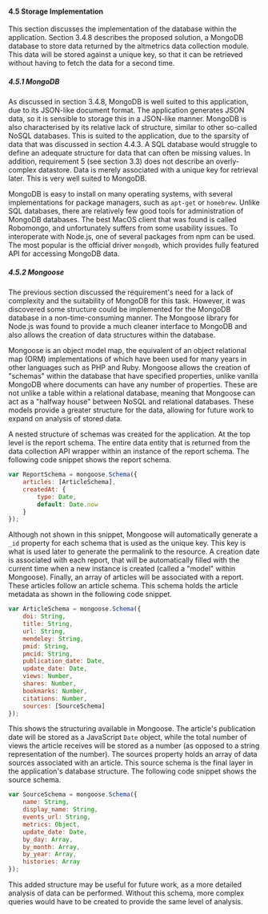 <div class="page-break-avoid">

#### 4.5 Storage Implementation

This section discusses the implementation of the database within the application. Section 3.4.8 describes the proposed solution, a MongoDB database to store data returned by the altmetrics data collection module. This data will be stored against a unique key, so that it can be retrieved without having to fetch the data for a second time.

</div>

<div class="page-break-avoid">

##### 4.5.1 MongoDB

As discussed in section 3.4.8, MongoDB is well suited to this application, due to its JSON-like document format. The application generates JSON data, so it is sensible to storage this in a JSON-like manner. MongoDB is also characterised by its relative lack of structure, similar to other so-called NoSQL databases. This is suited to the application, due to the sparsity of data that was discussed in section 4.4.3. A SQL database would struggle to define an adequate structure for data that can often be missing values. In addition, requirement 5 (see section 3.3) does not describe an overly-complex datastore. Data is merely associated with a unique key for retrieval later. This is very well suited to MongoDB.

</div>

MongoDB is easy to install on many operating systems, with several implementations for package managers, such as `apt-get` or `homebrew`. Unlike SQL databases, there are relatively few good tools for administration of MongoDB databases. The best MacOS client that was found is called Robomongo, and unfortunately suffers from some usability issues. To interoperate with Node.js, one of several packages from npm can be used. The most popular is the official driver `mongodb`, which provides fully featured API for accessing MongoDB data.

<div class="page-break-avoid">

##### 4.5.2 Mongoose

The previous section discussed the requirement's need for a lack of complexity and the suitability of MongoDB for this task. However, it was discovered some structure could be implemented for the MongoDB database in a non-time-consuming manner. The Mongoose library for Node.js was found to provide a much cleaner interface to MongoDB and also allows the creation of data structures within the database.

</div>

Mongoose is an object model map, the equivalent of an object relational map (ORM) implementations of which have been used for many years in other languages such as PHP and Ruby. Mongoose allows the creation of "schemas" within the database that have specified properties, unlike vanilla MongoDB where documents can have any number of properties. These are not unlike a table within a relational database, meaning that Mongoose can act as a "halfway house" between NoSQL and relational databases. These models provide a greater structure for the data, allowing for future work to expand on analysis of stored data.

A nested structure of schemas was created for the application. At the top level is the report schema. The entire data entity that is returned from the data collection API wrapper within an instance of the report schema. The following code snippet shows the report schema.

```js
var ReportSchema = mongoose.Schema({
	articles: [ArticleSchema],
	createdAt: {
		type: Date,
		default: Date.now
	}
});
```

Although not shown in this snippet, Mongoose will automatically generate a `_id` property for each schema that is used as the unique key. This key is what is used later to generate the permalink to the resource. A creation date is associated with each report, that will be automatically filled with the current time when a new instance is created (called a "model" within Mongoose). Finally, an array of articles will be associated with a report. These articles follow an article schema. This schema holds the article metadata as shown in the following code snippet.

```js
var ArticleSchema = mongoose.Schema({
	doi: String,
	title: String,
	url: String,
	mendeley: String,
	pmid: String,
	pmcid: String,
	publication_date: Date,
	update_date: Date,
	views: Number,
	shares: Number,
	bookmarks: Number,
	citations: Number,
	sources: [SourceSchema]
});
```

This shows the structuring available in Mongoose. The article's publication date will be stored as a JavaScript `Date` object, while the total number of views the article receives will be stored as a number (as opposed to a string representation of the number). The sources property holds an array of data sources associated with an article. This source schema is the final layer in the application's database structure. The following code snippet shows the source schema.

```js
var SourceSchema = mongoose.Schema({
	name: String,
	display_name: String,
	events_url: String,
	metrics: Object,
	update_date: Date,
	by_day: Array,
	by_month: Array,
	by_year: Array,
	histories: Array
});
```

This added structure may be useful for future work, as a more detailed analysis of data can be performed. Without this schema, more complex queries would have to be created to provide the same level of analysis.

